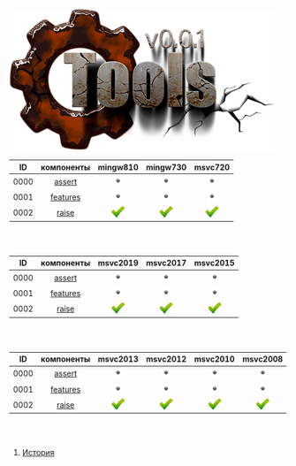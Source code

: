 
[![logo](../logo.png)](../home.md "for developers") 

[X1]: ../images/failed.png    "2021y-02m-21d"
[V1]: ../images/success.png   "2021y-02m-21d"
[E1]: ../images/nodata.png    "2021y-02m-21d"
[N1]: ../images/na.png        "2021y-02m-21d"

| **ID** | **компоненты** |  mingw810  |  mingw730  |  msvc720   |  
|:------:|:--------------:|:----------:|:----------:|:----------:|  
|  0000  | [assert][0]    | [![E1]][0] | [![E1]][0] | [![E1]][0] | 
|  0001  | [features][1]  | [![E1]][1] | [![E1]][1] | [![E1]][1] | 
|  0002  | [raise][2]     | [![V1]][1] | [![V1]][1] | [![V1]][1] | 

<br />
<br />

| **ID** | **компоненты** |  msvc2019  |  msvc2017  |  msvc2015  |  
|:------:|:--------------:|:----------:|:----------:|:----------:|  
|  0000  | [assert][0]    | [![E1]][0] | [![E1]][0] | [![E1]][0] | 
|  0001  | [features][1]  | [![E1]][1] | [![E1]][1] | [![E1]][1] | 
|  0002  | [raise][2]     | [![V1]][1] | [![V1]][1] | [![V1]][1] | 

<br />
<br />

| **ID** | **компоненты** |  msvc2013  |  msvc2012  |  msvc2010  |  msvc2008  |  
|:------:|:--------------:|:----------:|:----------:|:----------:|:----------:|  
|  0000  | [assert][0]    | [![E1]][0] | [![E1]][0] | [![E1]][0] | [![E1]][0] |
|  0001  | [features][1]  | [![E1]][1] | [![E1]][1] | [![E1]][1] | [![E1]][1] |
|  0002  | [raise][2]     | [![V1]][1] | [![V1]][1] | [![V1]][1] | [![V1]][1] |

<br />
<br />

[0]:  #assert   "подключает assert только в дебаге"  
[1]:  #features "определяет технические возможности компилятора"  
[2]:  #raise    "определяет технические возможности компилятора"  

1) [История](../history.md)  


